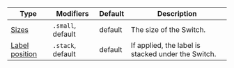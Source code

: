 | Type                              | Modifiers         | Default | Description                                        |
| --------------------------------- | ----------------- | ------- | -------------------------------------------------- |
| [Sizes](#sizes)                   | `.small`, default | default | The size of the Switch.                            |
| [Label position](#label-position) | `.stack`, default | default | If applied, the label is stacked under the Switch. |
